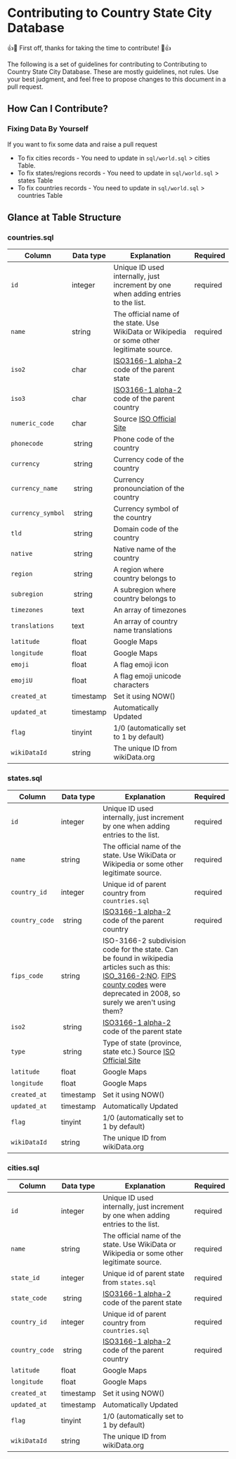# Contributing to Country State City Database

:+1::tada: First off, thanks for taking the time to contribute! :tada::+1:

The following is a set of guidelines for contributing to Contributing to Country State City Database. These are mostly guidelines, not rules. Use your best judgment, and feel free to propose changes to this document in a pull request.

## How Can I Contribute?
### Fixing Data By Yourself
If you want to fix some data and raise a pull request
- To fix cities records - You need to update in `sql/world.sql` > cities Table.
- To fix states/regions records - You need to update in `sql/world.sql` > states Table
- To fix countries records - You need to update in `sql/world.sql` > countries Table

## Glance at Table Structure

### countries.sql
| Column | Data type | Explanation | Required |
| ----------------- | --------------- | -------------- | ------------------- |
| `id` | integer | Unique ID used internally, just increment by one when adding entries to the list. | required
| `name` | string | The official name of the state. Use WikiData or Wikipedia or some other legitimate source. | required
| `iso2` |char | [ISO3166-1 alpha-2](https://en.wikipedia.org/wiki/ISO_3166-1_alpha-2) code of the parent state |
| `iso3` | char | [ISO3166-1 alpha-2](https://en.wikipedia.org/wiki/ISO_3166-1_alpha-2) code of the parent country |
| `numeric_code` | char | Source [ISO Official Site](iso.org/obp/ui/#iso:code:3166:NO) |
| `phonecode` | string | Phone code of the country |
| `currency` | string | Currency code of the country |
| `currency_name` | string | Currency pronounciation of the country |
| `currency_symbol` | string | Currency symbol of the country |
| `tld` | string | Domain code of the country |
| `native` | string | Native name of the country |
| `region` | string | A region where country belongs to |
| `subregion` | string | A subregion where country belongs to |
| `timezones` | text | An array of timezones  |
| `translations` | text | An array of country name translations |
| `latitude` | float | Google Maps |
| `longitude` | float | Google Maps |
| `emoji` | float | A flag emoji icon |
| `emojiU` | float | A flag emoji unicode characters |
| `created_at` | timestamp | Set it using NOW() |
| `updated_at` | timestamp | Automatically Updated |
| `flag`| tinyint | 1/0 (automatically set to 1 by default)|
| `wikiDataId` | string | The unique ID from wikiData.org |

### states.sql
| Column | Data type | Explanation | Required |
| ----------------- | --------------- | -------------- | -------------- |
| `id` | integer | Unique ID used internally, just increment by one when adding entries to the list. | required |
| `name` | string | The official name of the state. Use WikiData or Wikipedia or some other legitimate source. | required |
| `country_id` | integer | Unique id of parent country from `countries.sql` | required |
| `country_code` | string | [ISO3166-1 alpha-2](https://en.wikipedia.org/wiki/ISO_3166-1_alpha-2) code of the parent country | required |
| `fips_code` | string |  ISO-3166-2 subdivision code for the state. Can be found in wikipedia articles such as this: [ISO_3166-2:NO](https://en.wikipedia.org/wiki/ISO_3166-2:NO). [FIPS county codes](https://en.wikipedia.org/wiki/FIPS_county_code) were deprecated in 2008, so surely we aren't using them? |
| `iso2` | string | [ISO3166-1 alpha-2](https://en.wikipedia.org/wiki/ISO_3166-1_alpha-2) code of the parent state |
| `type` | string | Type of state (province, state etc.) Source [ISO Official Site](iso.org/obp/ui/#iso:code:3166:NO)  |
| `latitude` | float | Google Maps |
| `longitude` | float | Google Maps |
| `created_at` | timestamp | Set it using NOW() |
| `updated_at` | timestamp | Automatically Updated |
| `flag`| tinyint | 1/0 (automatically set to 1 by default)|
| `wikiDataId` | string | The unique ID from wikiData.org |

### cities.sql
| Column | Data type | Explanation | Required |
| ----------------- | --------------- | -------------- | -------------- |
| `id` | integer | Unique ID used internally, just increment by one when adding entries to the list. | required
| `name` | string | The official name of the state. Use WikiData or Wikipedia or some other legitimate source. | required
| `state_id` | integer | Unique id of parent state from `states.sql` | required
| `state_code` | string | [ISO3166-1 alpha-2](https://en.wikipedia.org/wiki/ISO_3166-1_alpha-2) code of the parent state | required
| `country_id` | integer | Unique id of parent country from `countries.sql` | required
| `country_code` | string | [ISO3166-1 alpha-2](https://en.wikipedia.org/wiki/ISO_3166-1_alpha-2) code of the parent country | required
| `latitude` | float | Google Maps |
| `longitude` | float | Google Maps |
| `created_at` | timestamp | Set it using NOW() |
| `updated_at` | timestamp | Automatically Updated |
| `flag`| tinyint | 1/0 (automatically set to 1 by default)|
| `wikiDataId` | string | The unique ID from wikiData.org |
